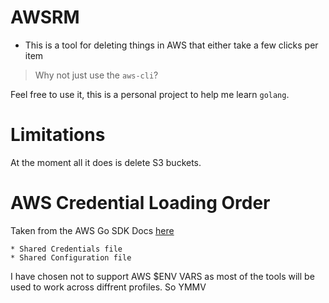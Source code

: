 # AWSRM

- This is a tool for deleting things in AWS that either take a few clicks per item

> Why not just use the `aws-cli`?

Feel free to use it, this is a personal project to help me learn `golang`.

# Limitations

At the moment all it does is delete S3 buckets.





# AWS Credential Loading Order

Taken from the AWS Go SDK Docs [here](https://docs.aws.amazon.com/sdk-for-go/api/aws/session/)
```
* Shared Credentials file
* Shared Configuration file
```

I have chosen not to support AWS $ENV VARS as most of the tools will be used to work across diffrent profiles. So YMMV